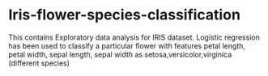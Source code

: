 # Iris-flower-species-classification

This contains Exploratory data analysis for IRIS dataset. Logistic regression has been used to classify a particular flower with features petal length, petal width, sepal length, sepal width as setosa,versicolor,virginica (different species)
